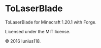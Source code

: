 # ToLaserBlade

ToLaserBlade for Minecraft 1.20.1 with Forge.

Licensed under the MIT license.

&copy; 2016 Iunius118.
